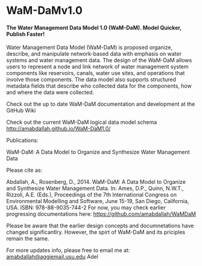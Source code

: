 WaM-DaMv1.0
===========

#### The Water Management Data Model 1.0 (WaM-DaM). Model Quicker, Publish Faster! 


Water Management Data Model (WaM-DaM) is proposed organize, describe, and manipulate network-based data with emphasis on water systems and water management data. The design of the WaM-DaM allows users to represent a node and link network of water management system components like reservoirs, canals, water use sites, and operations that involve those components. The data model also supports structured metadata fields that describe who collected data for the components, how and where the data were collected.

Check out the up to date WaM-DaM documentation and development at the GitHub Wiki

Check out the current WaM-DaM logical data model schema
http://amabdallah.github.io/WaM-DaM1.0/

Publications:

WaM-DaM: A Data Model to Organize and Synthesize Water Management Data

Please cite as:

Abdallah, A., Rosenberg, D., 2014. WaM-DaM: A Data Model to Organize and Synthesize Water Management Data. In: Ames, D.P., Quinn, N.W.T., Rizzoli, A.E. (Eds.), Proceedings of the 7th International Congress on Environmental Modelling and Software, June 15-19, San Diego, California, USA. ISBN: 978-88-9035-744-2
For now, you may check earlier progressing documentations here:
https://github.com/amabdallah/WaMDaM

Please be aware that the earlier design concepts and documnetations have changed significantlry. However, the spirt of WaM-DaM and its priciples remain the same.

For more updates info, please free to email me at:
amabdallah@aggiemail.usu.edu
Adel
